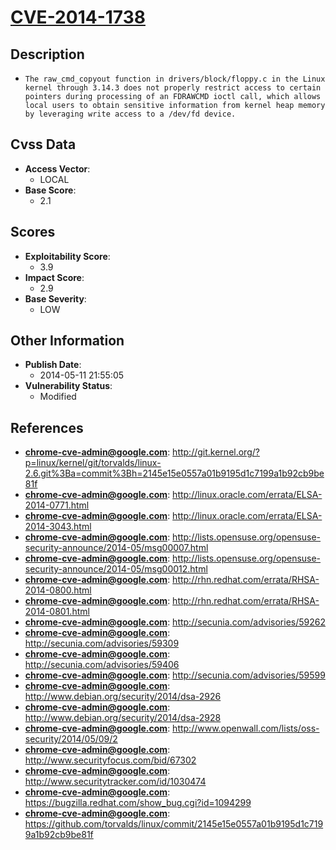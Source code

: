 
# [CVE-2014-1738](https://cve.mitre.org/cgi-bin/cvename.cgi?name=CVE-2014-1738)

## Description

- `The raw_cmd_copyout function in drivers/block/floppy.c in the Linux kernel through 3.14.3 does not properly restrict access to certain pointers during processing of an FDRAWCMD ioctl call, which allows local users to obtain sensitive information from kernel heap memory by leveraging write access to a /dev/fd device.`

## Cvss Data

- **Access Vector**:
  - LOCAL
- **Base Score**:
  - 2.1

## Scores

- **Exploitability Score**:
  - 3.9
- **Impact Score**:
  - 2.9
- **Base Severity**:
  - LOW

## Other Information

- **Publish Date**:
  - 2014-05-11 21:55:05
- **Vulnerability Status**:
  - Modified

## References

- **chrome-cve-admin@google.com**: http://git.kernel.org/?p=linux/kernel/git/torvalds/linux-2.6.git%3Ba=commit%3Bh=2145e15e0557a01b9195d1c7199a1b92cb9be81f
- **chrome-cve-admin@google.com**: http://linux.oracle.com/errata/ELSA-2014-0771.html
- **chrome-cve-admin@google.com**: http://linux.oracle.com/errata/ELSA-2014-3043.html
- **chrome-cve-admin@google.com**: http://lists.opensuse.org/opensuse-security-announce/2014-05/msg00007.html
- **chrome-cve-admin@google.com**: http://lists.opensuse.org/opensuse-security-announce/2014-05/msg00012.html
- **chrome-cve-admin@google.com**: http://rhn.redhat.com/errata/RHSA-2014-0800.html
- **chrome-cve-admin@google.com**: http://rhn.redhat.com/errata/RHSA-2014-0801.html
- **chrome-cve-admin@google.com**: http://secunia.com/advisories/59262
- **chrome-cve-admin@google.com**: http://secunia.com/advisories/59309
- **chrome-cve-admin@google.com**: http://secunia.com/advisories/59406
- **chrome-cve-admin@google.com**: http://secunia.com/advisories/59599
- **chrome-cve-admin@google.com**: http://www.debian.org/security/2014/dsa-2926
- **chrome-cve-admin@google.com**: http://www.debian.org/security/2014/dsa-2928
- **chrome-cve-admin@google.com**: http://www.openwall.com/lists/oss-security/2014/05/09/2
- **chrome-cve-admin@google.com**: http://www.securityfocus.com/bid/67302
- **chrome-cve-admin@google.com**: http://www.securitytracker.com/id/1030474
- **chrome-cve-admin@google.com**: https://bugzilla.redhat.com/show_bug.cgi?id=1094299
- **chrome-cve-admin@google.com**: https://github.com/torvalds/linux/commit/2145e15e0557a01b9195d1c7199a1b92cb9be81f
